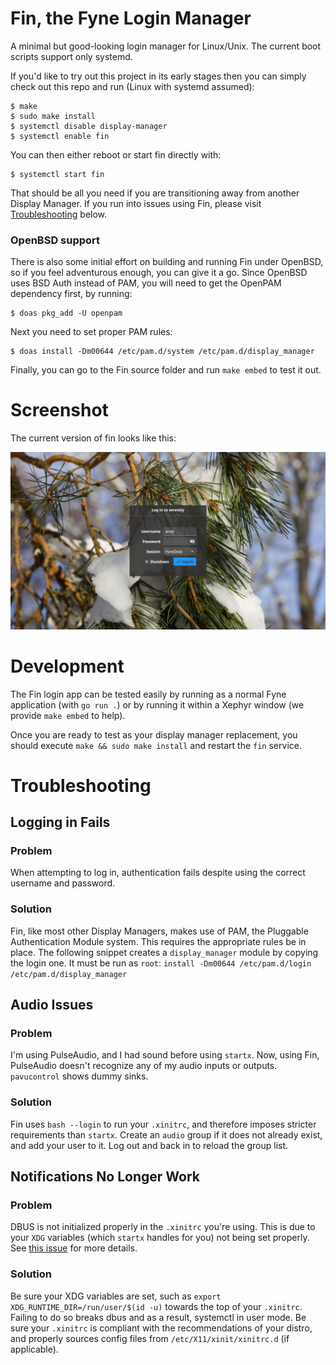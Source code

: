 # Fin, the Fyne Login Manager

A minimal but good-looking login manager for Linux/Unix.
The current boot scripts support only systemd.

If you'd like to try out this project in its early stages
then you can simply check out this repo and run (Linux with systemd assumed):

```shell
$ make
$ sudo make install
$ systemctl disable display-manager
$ systemctl enable fin
```

You can then either reboot or start fin directly with:

```shell
$ systemctl start fin
```

That should be all you need if you are transitioning away from
another Display Manager. If you run into issues using Fin,
please visit [Troubleshooting](#troubleshooting) below.

### OpenBSD support

There is also some initial effort on building and running Fin under OpenBSD, 
so if you feel adventurous enough, you can give it a go. Since OpenBSD uses BSD Auth 
instead of PAM, you will need to get the OpenPAM dependency first, by running:

```shell
$ doas pkg_add -U openpam
```

Next you need to set proper PAM rules:

```
$ doas install -Dm00644 /etc/pam.d/system /etc/pam.d/display_manager
```

Finally, you can go to the Fin source folder and run `make embed` to test it out.


# Screenshot

The current version of fin looks like this:

![](img/screenshot.png)

# Development

The Fin login app can be tested easily by running as a normal
Fyne application (with `go run .`) or by running it within a
Xephyr window (we provide `make embed` to help).

Once you are ready to test as your display manager replacement,
you should execute `make && sudo make install` and restart the
`fin` service.


# Troubleshooting

## Logging in Fails
### Problem
When attempting to log in, authentication fails despite using
the correct username and password.
### Solution
Fin, like most other Display Managers, makes use of PAM, the
Pluggable Authentication Module system. This requires the
appropriate rules be in place. The following snippet creates a
`display_manager` module by copying the login one. It must be
run as `root`:
`install -Dm00644 /etc/pam.d/login /etc/pam.d/display_manager`


## Audio Issues
### Problem
I'm using PulseAudio, and I had sound before using `startx`.
Now, using Fin, PulseAudio doesn't recognize any of my
audio inputs or outputs. `pavucontrol` shows dummy sinks.

### Solution
Fin uses `bash --login` to run your `.xinitrc`, and therefore
imposes stricter requirements than `startx`. Create an `audio`
group if it does not already exist, and add your user to it.
Log out and back in to reload the group list.


## Notifications No Longer Work
### Problem
DBUS is not initialized properly in the `.xinitrc` you're using.
This is due to your `XDG` variables (which `startx` handles for
you) not being set properly. See
[this issue](https://github.com/FyshOS/fin/issues/5) for more
details.
### Solution
Be sure your XDG variables are set, such as
`export XDG_RUNTIME_DIR=/run/user/$(id -u)` towards the top of
your `.xinitrc`. Failing to do so breaks dbus and as a result,
systemctl in user mode. Be sure your `.xinitrc` is compliant
with the recommendations of your distro, and properly sources
config files from `/etc/X11/xinit/xinitrc.d` (if applicable).
